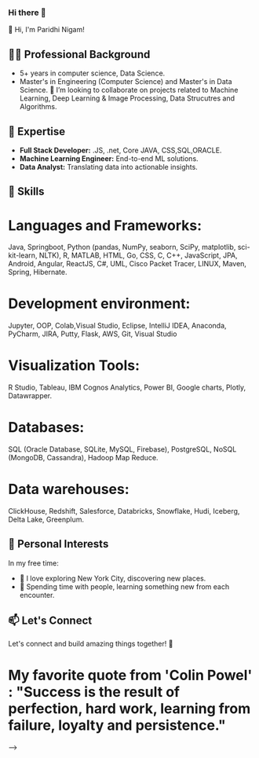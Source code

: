 ### Hi there 👋


👋 Hi, I'm Paridhi Nigam!

## 👨‍💻 Professional Background

- 5+ years in computer science, Data Science.
- Master's in Engineering (Computer Science) and Master's in Data Science.
  👯 I’m looking to collaborate on projects related to Machine Learning, Deep Learning & Image Processing, Data Strucutres and Algorithms.
## 💼 Expertise

- **Full Stack Developer:** .JS, .net, Core JAVA, CSS,SQL,ORACLE.
- **Machine Learning Engineer:** End-to-end ML solutions.
- **Data Analyst:** Translating data into actionable insights.

## 🚀 Skills

# Languages and Frameworks:
Java, Springboot, Python (pandas, NumPy, seaborn, SciPy, matplotlib, sci-kit-learn, NLTK), R, MATLAB, HTML, Go, CSS, C, C++, JavaScript, JPA, Android, Angular, ReactJS, C#, UML, Cisco Packet Tracer, LINUX, Maven, Spring, Hibernate.
# Development environment:
Jupyter, OOP, Colab,Visual Studio, Eclipse, IntelliJ IDEA, Anaconda, PyCharm, JIRA, Putty, Flask, AWS, Git, Visual Studio
# Visualization Tools:
R Studio, Tableau, IBM Cognos Analytics, Power BI, Google charts, Plotly, Datawrapper.
# Databases:
SQL (Oracle Database, SQLite, MySQL, Firebase), PostgreSQL, NoSQL (MongoDB, Cassandra), Hadoop Map Reduce.
# Data warehouses:
ClickHouse, Redshift, Salesforce, Databricks, Snowflake, Hudi, Iceberg, Delta Lake, Greenplum.

## 🌆 Personal Interests

In my free time:
- 🗽 I love exploring New York City, discovering new places.
- 🤝 Spending time with people, learning something new from each encounter.

## 📫 Let's Connect
[
](https://www.linkedin.com/in/paridhip/)
Let's connect and build amazing things together! 🚀

# My favorite quote from 'Colin Powel' : "Success is the result of perfection, hard work, learning from failure, loyalty and persistence."

-->
